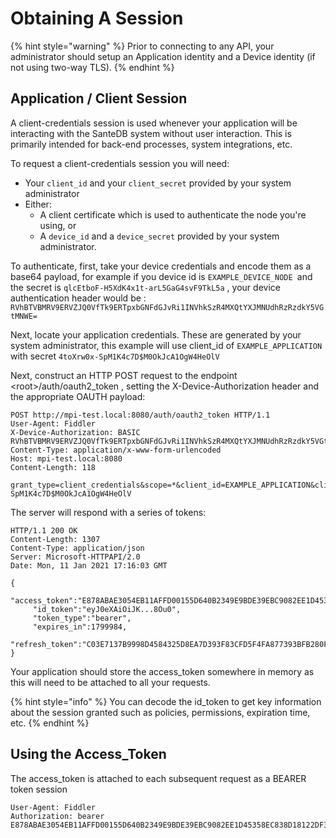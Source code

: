 # Obtaining A Session

{% hint style="warning" %}
Prior to connecting to any API, your administrator should setup an Application identity and a Device identity (if not using two-way TLS).
{% endhint %}

## Application / Client Session

A client-credentials session is used whenever your application will be interacting with the SanteDB system without user interaction. This is primarily intended for back-end processes, system integrations, etc.

To request a client-credentials session you will need:

* Your `client_id` and your `client_secret` provided by your system administrator
* Either:
  * A client certificate which is used to authenticate the node you're using, or
  * A `device_id` and a `device_secret` provided by your system administrator.

To authenticate, first, take your device credentials and encode them as a base64 payload, for example if you device id is `EXAMPLE_DEVICE_NODE `and the secret is `qlcEtboF-H5XdK4x1t-arL5GaG4svF9TkL5a` , your device authentication header would be : `RVhBTVBMRV9ERVZJQ0VfTk9ERTpxbGNFdGJvRi1INVhkSzR4MXQtYXJMNUdhRzRzdkY5VGtMNWE=`

Next, locate your application credentials. These are generated by your system administrator, this example will use client_id of `EXAMPLE_APPLICATION` with secret `4toXrw0x-SpM1K4c7D$M0OkJcA1OgW4HeOlV`

Next, construct an HTTP POST request to the endpoint \<root>/auth/oauth2\_token , setting the X-Device-Authorization header and the appropriate OAUTH payload:

```http
POST http://mpi-test.local:8080/auth/oauth2_token HTTP/1.1
User-Agent: Fiddler
X-Device-Authorization: BASIC RVhBTVBMRV9ERVZJQ0VfTk9ERTpxbGNFdGJvRi1INVhkSzR4MXQtYXJMNUdhRzRzdkY5VGtMNWE=
Content-Type: application/x-www-form-urlencoded
Host: mpi-test.local:8080
Content-Length: 118

grant_type=client_credentials&scope=*&client_id=EXAMPLE_APPLICATION&client_secret=4toXrw0x-SpM1K4c7D$M0OkJcA1OgW4HeOlV
```

The server will respond with a series of tokens:

```http
HTTP/1.1 200 OK
Content-Length: 1307
Content-Type: application/json
Server: Microsoft-HTTPAPI/2.0
Date: Mon, 11 Jan 2021 17:16:03 GMT

{
     "access_token":"E878ABAE3054EB11AFFD00155D640B2349E9BDE39EBC9082EE1D45358EC838D18122DF3FC1EFE649858826108F5881C6",
     "id_token":"eyJ0eXAiOiJK...8Ou0",
     "token_type":"bearer",
     "expires_in":1799984,
     "refresh_token":"C03E7137B9998D4584325D8EA7D393F83CFD5F4FA877393BFB280FBE3D0A7A963667E676B6A1ED3357CE2A1B57742D2B"
}
```

Your application should store the access_token somewhere in memory as this will need to be attached to all your requests. 

{% hint style="info" %}
You can decode the id_token to get key information about the session granted such as policies, permissions, expiration time, etc.
{% endhint %}

## Using the Access_Token

The access_token is attached to each subsequent request as a BEARER token session

```http
User-Agent: Fiddler
Authorization: bearer E878ABAE3054EB11AFFD00155D640B2349E9BDE39EBC9082EE1D45358EC838D18122DF3FC1EFE649858826108F5881C6
```
